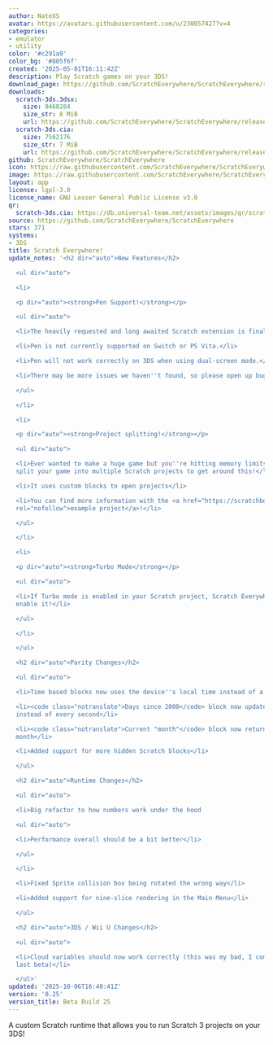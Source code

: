 ```yaml
---
author: NateXS
avatar: https://avatars.githubusercontent.com/u/230057427?v=4
categories:
- emulator
- utility
color: '#c291a9'
color_bg: '#805f6f'
created: '2025-05-01T16:11:42Z'
description: Play Scratch games on your 3DS!
download_page: https://github.com/ScratchEverywhere/ScratchEverywhere/releases
downloads:
  scratch-3ds.3dsx:
    size: 8468284
    size_str: 8 MiB
    url: https://github.com/ScratchEverywhere/ScratchEverywhere/releases/download/0.25/scratch-3ds.3dsx
  scratch-3ds.cia:
    size: 7562176
    size_str: 7 MiB
    url: https://github.com/ScratchEverywhere/ScratchEverywhere/releases/download/0.25/scratch-3ds.cia
github: ScratchEverywhere/ScratchEverywhere
icon: https://raw.githubusercontent.com/ScratchEverywhere/ScratchEverywhere/refs/heads/main/gfx/icon.png
image: https://raw.githubusercontent.com/ScratchEverywhere/ScratchEverywhere/refs/heads/main/gfx/logo.png
layout: app
license: lgpl-3.0
license_name: GNU Lesser General Public License v3.0
qr:
  scratch-3ds.cia: https://db.universal-team.net/assets/images/qr/scratch-3ds-cia.png
source: https://github.com/ScratchEverywhere/ScratchEverywhere
stars: 371
systems:
- 3DS
title: Scratch Everywhere!
update_notes: '<h2 dir="auto">New Features</h2>

  <ul dir="auto">

  <li>

  <p dir="auto"><strong>Pen Support!</strong></p>

  <ul dir="auto">

  <li>The heavily requested and long awaited Scratch extension is finally here!</li>

  <li>Pen is not currently supported on Switch or PS Vita.</li>

  <li>Pen will not work correctly on 3DS when using dual-screen mode.</li>

  <li>There may be more issues we haven''t found, so please open up bug reports!</li>

  </ul>

  </li>

  <li>

  <p dir="auto"><strong>Project splitting!</strong></p>

  <ul dir="auto">

  <li>Ever wanted to make a huge game but you''re hitting memory limits? Now you can
  split your game into multiple Scratch projects to get around this!</li>

  <li>It uses custom blocks to open projects</li>

  <li>You can find more information with the <a href="https://scratchbox.grady.link/project/twStEkSKjQaH"
  rel="nofollow">example project</a>!</li>

  </ul>

  </li>

  <li>

  <p dir="auto"><strong>Turbo Mode</strong></p>

  <ul dir="auto">

  <li>If Turbo mode is enabled in your Scratch project, Scratch Everywhere! will also
  enable it!</li>

  </ul>

  </li>

  </ul>

  <h2 dir="auto">Parity Changes</h2>

  <ul dir="auto">

  <li>Time based blocks now uses the device''s local time instead of a set time zone</li>

  <li><code class="notranslate">Days since 2000</code> block now updates every millisecond
  instead of every second</li>

  <li><code class="notranslate">Current "month"</code> block now returns the correct
  month</li>

  <li>Added support for more hidden Scratch blocks</li>

  </ul>

  <h2 dir="auto">Runtime Changes</h2>

  <ul dir="auto">

  <li>Big refactor to how numbers work under the hood

  <ul dir="auto">

  <li>Performance overall should be a bit better</li>

  </ul>

  </li>

  <li>Fixed Sprite collision box being rotated the wrong way</li>

  <li>Added support for nine-slice rendering in the Main Menu</li>

  </ul>

  <h2 dir="auto">3DS / Wii U Changes</h2>

  <ul dir="auto">

  <li>Cloud variables should now work correctly (this was my bad, I compiled it wrong
  last beta)</li>

  </ul>'
updated: '2025-10-06T16:40:41Z'
version: '0.25'
version_title: Beta Build 25
---
```

A custom Scratch runtime that allows you to run Scratch 3 projects on your 3DS!